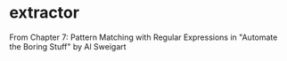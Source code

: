 # extractor
From Chapter 7: Pattern Matching with Regular Expressions in "Automate the Boring Stuff" by Al Sweigart
